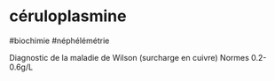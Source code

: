 # céruloplasmine
#biochimie #néphélémétrie 


Diagnostic de la maladie de Wilson (surcharge en cuivre)
Normes 0.2-0.6g/L 

